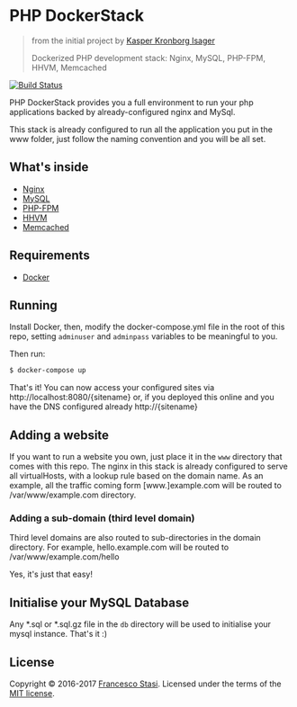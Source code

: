 # PHP DockerStack
> from the initial project by [Kasper Kronborg Isager](http://github.com/kasperisager/php-dockerized)
>
> Dockerized PHP development stack: Nginx, MySQL, PHP-FPM, HHVM, Memcached

[![Build Status](https://travis-ci.org/fstasi/php-dockerstack.svg)](https://travis-ci.org/fstasi/php-dockerstack)

PHP DockerStack provides you a full environment to run your php applications backed by already-configured nginx and MySql.

This stack is already configured to run all the application you put in the www folder, just follow the naming convention and you will be all set.


## What's inside

* [Nginx](http://nginx.org/)
* [MySQL](http://www.mysql.com/)
* [PHP-FPM](http://php-fpm.org/)
* [HHVM](http://www.hhvm.com/)
* [Memcached](http://memcached.org/)

## Requirements

* [Docker](https://docs.docker.com/installation/)

## Running

Install Docker, then, modify the docker-compose.yml file in the root of this repo, setting `adminuser` and `adminpass` variables to be meaningful to you.


Then run:

```sh
$ docker-compose up
```

That's it! You can now access your configured sites via http://localhost:8080/{sitename} or, if you deployed this online and you have the DNS configured already http://{sitename}


## Adding a website

If you want to run a website you own, just place it in the `www` directory that comes with this repo.
The nginx in this stack is already configured to serve all virtualHosts, with a lookup rule based on the domain name.
As an example, all the traffic coming form [www.]example.com will be routed to /var/www/example.com directory.

### Adding a sub-domain (third level domain)

Third level domains are also routed to sub-directories in the domain directory. For example, hello.example.com will be routed to /var/www/example.com/hello

Yes, it's just that easy!


## Initialise your MySQL Database

Any *.sql or *.sql.gz file in the `db` directory will be used to initialise your mysql instance. That's it :)


## License

Copyright &copy; 2016-2017 [Francesco Stasi](http://github.com/fstasi). Licensed under the terms of the [MIT license](LICENSE.md).
